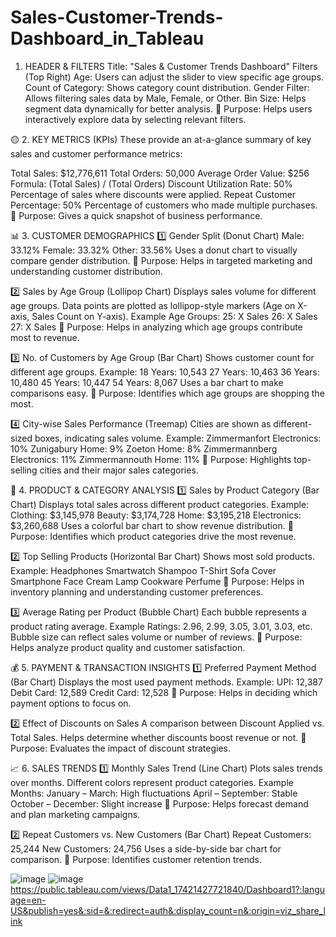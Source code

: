 # Sales-Customer-Trends-Dashboard_in_Tableau

1. HEADER & FILTERS
Title: "Sales & Customer Trends Dashboard"
Filters (Top Right)
Age: Users can adjust the slider to view specific age groups.
Count of Category: Shows category count distribution.
Gender Filter: Allows filtering sales data by Male, Female, or Other.
Bin Size: Helps segment data dynamically for better analysis.
📌 Purpose: Helps users interactively explore data by selecting relevant filters.

🟡 2. KEY METRICS (KPIs)
These provide an at-a-glance summary of key sales and customer performance metrics:

Total Sales: $12,776,611
Total Orders: 50,000
Average Order Value: $256
Formula: (Total Sales) / (Total Orders)
Discount Utilization Rate: 50% Percentage of sales where discounts were applied.
Repeat Customer Percentage: 50% Percentage of customers who made multiple purchases.
📌 Purpose: Gives a quick snapshot of business performance.

📊 3. CUSTOMER DEMOGRAPHICS
1️⃣ Gender Split (Donut Chart)
Male: 33.12%
Female: 33.32%
Other: 33.56%
Uses a donut chart to visually compare gender distribution.
📌 Purpose: Helps in targeted marketing and understanding customer distribution.

2️⃣ Sales by Age Group (Lollipop Chart)
Displays sales volume for different age groups.
Data points are plotted as lollipop-style markers (Age on X-axis, Sales Count on Y-axis).
Example Age Groups:
25: X Sales
26: X Sales
27: X Sales
📌 Purpose: Helps in analyzing which age groups contribute most to revenue.

3️⃣ No. of Customers by Age Group (Bar Chart)
Shows customer count for different age groups.
Example:
18 Years: 10,543
27 Years: 10,463
36 Years: 10,480
45 Years: 10,447
54 Years: 8,067
Uses a bar chart to make comparisons easy.
📌 Purpose: Identifies which age groups are shopping the most.

4️⃣ City-wise Sales Performance (Treemap)
Cities are shown as different-sized boxes, indicating sales volume.
Example:
Zimmermanfort Electronics: 10%
Zunigabury Home: 9%
Zoeton Home: 8%
Zimmermannberg Electronics: 11%
Zimmermannouth Home: 11%
📌 Purpose: Highlights top-selling cities and their major sales categories.

🛒 4. PRODUCT & CATEGORY ANALYSIS
1️⃣ Sales by Product Category (Bar Chart)
Displays total sales across different product categories.
Example:
Clothing: $3,145,978
Beauty: $3,174,728
Home: $3,195,218
Electronics: $3,260,688
Uses a colorful bar chart to show revenue distribution.
📌 Purpose: Identifies which product categories drive the most revenue.

2️⃣ Top Selling Products (Horizontal Bar Chart)
Shows most sold products.
Example:
Headphones
Smartwatch
Shampoo
T-Shirt
Sofa Cover
Smartphone
Face Cream
Lamp
Cookware
Perfume
📌 Purpose: Helps in inventory planning and understanding customer preferences.

3️⃣ Average Rating per Product (Bubble Chart)
Each bubble represents a product rating average.
Example Ratings:
2.96, 2.99, 3.05, 3.01, 3.03, etc.
Bubble size can reflect sales volume or number of reviews.
📌 Purpose: Helps analyze product quality and customer satisfaction.

💰 5. PAYMENT & TRANSACTION INSIGHTS
1️⃣ Preferred Payment Method (Bar Chart)
Displays the most used payment methods.
Example:
UPI: 12,387
Debit Card: 12,589
Credit Card: 12,528
📌 Purpose: Helps in deciding which payment options to focus on.

2️⃣ Effect of Discounts on Sales
A comparison between Discount Applied vs. Total Sales.
Helps determine whether discounts boost revenue or not.
📌 Purpose: Evaluates the impact of discount strategies.

📈 6. SALES TRENDS
1️⃣ Monthly Sales Trend (Line Chart)
Plots sales trends over months.
Different colors represent product categories.
Example Months:
January – March: High fluctuations
April – September: Stable
October – December: Slight increase
📌 Purpose: Helps forecast demand and plan marketing campaigns.

2️⃣ Repeat Customers vs. New Customers (Bar Chart)
Repeat Customers: 25,244
New Customers: 24,756
Uses a side-by-side bar chart for comparison.
📌 Purpose: Identifies customer retention trends.

![image](https://github.com/user-attachments/assets/9819c93f-401c-477d-aef7-1148869348e1)
![image](https://github.com/user-attachments/assets/9d29eaf9-8e8b-494f-9dd2-52e1a64b697b)
https://public.tableau.com/views/Data1_17421427721840/Dashboard1?:language=en-US&publish=yes&:sid=&:redirect=auth&:display_count=n&:origin=viz_share_link

